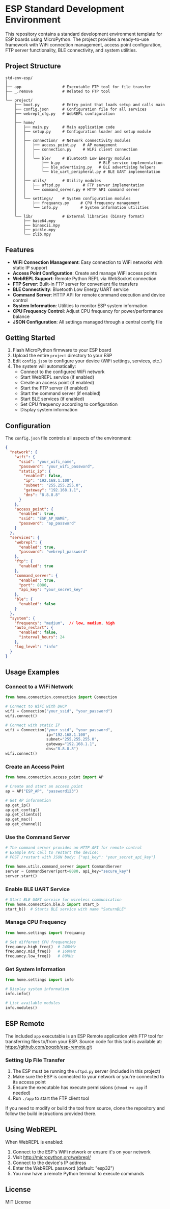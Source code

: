 # ESP Standard Development Environment

This repository contains a standard development environment template for ESP boards using MicroPython. The project provides a ready-to-use framework with WiFi connection management, access point configuration, FTP server functionality, BLE connectivity, and system utilities.

## Project Structure

```
std-env-esp/
│
├── app                  # Executable FTP tool for file transfer
├── _.remove             # Related to FTP tool
│
└── project/
    ├── boot.py          # Entry point that loads setup and calls main
    ├── config.json      # Configuration file for all services
    ├── webrepl_cfg.py   # WebREPL configuration
    │
    ├── home/
    │   ├── main.py      # Main application code
    │   ├── setup.py     # Configuration loader and setup module
    │   │
    │   ├── connection/  # Network connectivity modules
    │   │   ├── access_point.py   # AP management
    │   │   ├── connection.py     # WiFi client connection
    │   │   │
    │   │   └── ble/     # Bluetooth Low Energy modules
    │   │       ├── b.py                 # BLE service implementation
    │   │       ├── ble_advertising.py   # BLE advertising helpers
    │   │       └── ble_uart_peripheral.py # BLE UART implementation
    │   │
    │   ├── utils/       # Utility modules
    │   │   ├── uftpd.py          # FTP server implementation
    │   │   └── command_server.py # HTTP API command server
    │   │
    │   └── settings/    # System configuration modules
    │       ├── frequancy.py     # CPU frequency management
    │       └── info.py          # System information utilities
    │
    └── lib/             # External libraries (binary format)
        ├── base64.mpy
        ├── binascii.mpy
        ├── pickle.mpy
        └── zlib.mpy
```

## Features

- **WiFi Connection Management**: Easy connection to WiFi networks with static IP support
- **Access Point Configuration**: Create and manage WiFi access points
- **WebREPL Support**: Remote Python REPL via WebSocket connection
- **FTP Server**: Built-in FTP server for convenient file transfers
- **BLE Connectivity**: Bluetooth Low Energy UART service
- **Command Server**: HTTP API for remote command execution and device control
- **System Information**: Utilities to monitor ESP system information
- **CPU Frequency Control**: Adjust CPU frequency for power/performance balance
- **JSON Configuration**: All settings managed through a central config file

## Getting Started

1. Flash MicroPython firmware to your ESP board
2. Upload the entire `project` directory to your ESP
3. Edit `config.json` to configure your device (WiFi settings, services, etc.)
4. The system will automatically:
   - Connect to the configured WiFi network
   - Start WebREPL service (if enabled)
   - Create an access point (if enabled)
   - Start the FTP server (if enabled)
   - Start the command server (if enabled)
   - Start BLE services (if enabled)
   - Set CPU frequency according to configuration
   - Display system information

## Configuration

The `config.json` file controls all aspects of the environment:

```json
{
  "network": {
    "wifi": {
      "ssid": "your_wifi_name",
      "password": "your_wifi_password",
      "static_ip": {
        "enabled": false,
        "ip": "192.168.1.100",
        "subnet": "255.255.255.0",
        "gateway": "192.168.1.1",
        "dns": "8.8.8.8"
      }
    },
    "access_point": {
      "enabled": true,
      "ssid": "ESP_AP_NAME",
      "password": "ap_password"
    }
  },
  "services": {
    "webrepl": {
      "enabled": true,
      "password": "webrepl_password"
    },
    "ftp": {
      "enabled": true
    },
    "command_server": {
      "enabled": true,
      "port": 8080,
      "api_key": "your_secret_key"
    },
    "ble": {
      "enabled": false
    }
  },
  "system": {
    "frequency": "medium",  // low, medium, high
    "auto_restart": {
      "enabled": false,
      "interval_hours": 24
    },
    "log_level": "info"
  }
}
```

## Usage Examples

### Connect to a WiFi Network

```python
from home.connection.connection import Connection

# Connect to WiFi with DHCP
wifi = Connection("your_ssid", "your_password")
wifi.connect()

# Connect with static IP
wifi = Connection("your_ssid", "your_password", 
                  ip="192.168.1.100", 
                  subnet="255.255.255.0", 
                  gateway="192.168.1.1", 
                  dns="8.8.8.8")
wifi.connect()
```

### Create an Access Point

```python
from home.connection.access_point import AP

# Create and start an access point
ap = AP("ESP_AP", "password123")

# Get AP information
ap.get_ip()
ap.get_config()
ap.get_clients()
ap.get_mac()
ap.get_channel()
```

### Use the Command Server

```python
# The command server provides an HTTP API for remote control
# Example API call to restart the device:
# POST /restart with JSON body: {"api_key": "your_secret_api_key"}

from home.utils.command_server import CommandServer
server = CommandServer(port=8080, api_key="secure_key")
server.start()
```

### Enable BLE UART Service

```python
# Start BLE UART service for wireless communication
from home.connection.ble.b import start_b
start_b()  # Starts BLE service with name "SaturnBLE"
```

### Manage CPU Frequency

```python
from home.settings import frequancy

# Set different CPU frequencies
frequancy.high_freq()  # 240MHz
frequancy.mid_freq()   # 160MHz
frequancy.low_freq()   # 80MHz
```

### Get System Information

```python
from home.settings import info

# Display system information
info.info()

# List available modules
info.modules()
```

## ESP Remote

The included `app` executable is an ESP Remote application with FTP tool for transferring files to/from your ESP. Source code for this tool is available at: https://github.com/poqob/esp-remote.git

### Setting Up File Transfer

1. The ESP must be running the `uftpd.py` server (included in this project)
2. Make sure the ESP is connected to your network or you're connected to its access point
3. Ensure the executable has execute permissions (`chmod +x app` if needed)
4. Run `./app` to start the FTP client tool

If you need to modify or build the tool from source, clone the repository and follow the build instructions provided there.

## Using WebREPL

When WebREPL is enabled:

1. Connect to the ESP's WiFi network or ensure it's on your network
2. Visit http://micropython.org/webrepl/
3. Connect to the device's IP address
4. Enter the WebREPL password (default: "esp32")
5. You now have a remote Python terminal to execute commands

## License

MIT License